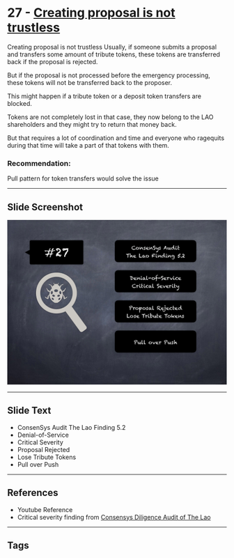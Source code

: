 
# 27 - [Creating proposal is not trustless](./Creating%20proposal%20is%20not%20trustless.md)

Creating proposal is not trustless Usually, if someone submits a proposal and transfers some amount of tribute tokens, these tokens are transferred back if the proposal is rejected. 

But if the proposal is not processed before the emergency processing, these tokens will not be transferred back to the proposer. 

This might happen if a tribute token or a deposit token transfers are blocked. 

Tokens are not completely lost in that case, they now belong to the LAO shareholders and they might try to return that money back. 

But that requires a lot of coordination and time and everyone who ragequits during that time will take a part of that tokens with them.

### Recommendation:
Pull pattern for token transfers would solve the issue
___
## Slide Screenshot
![027.png](../../images/7.%20Audit%20Findings%20101/027.png)
___
## Slide Text
- ConsenSys Audit The Lao Finding 5.2
- Denial-of-Service
- Critical Severity
- Proposal Rejected
- Lose Tribute Tokens
- Pull over Push
___
## References
- Youtube Reference
- Critical severity finding from [Consensys Diligence Audit of The Lao](https://consensys.net/diligence/audits/2020/01/the-lao)
___
## Tags
